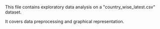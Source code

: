This file contains exploratory data analysis on a "country_wise_latest.csv" dataset.

It covers data preprocessing and graphical representation.
